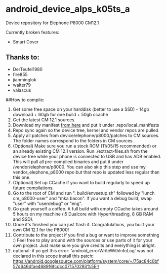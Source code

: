 # android_device_alps_k05ts_a
Device repository for Elephone P8000 CM12.1

Currently broken features:
 * Smart Cover

## Thanks to:
 * DerTeufel1980
 * fire855
 * jianminglok
 * walter79
 * valascus


##How to compile:
1. Get some free space on your harddisk (better to use a SSD) - 14gb download + 60gb for one build + 50gb ccache
2. Get the latest CM 12.1 sources.
3. Download my manifest [from here](https://github.com/visi0nary/Elephone_P8000_manifest) and put it under .repo/local_manifests
4. Repo sync again so the device tree, kernel and vendor repos are pulled.
5. Apply all patches from device/elephone/p8000/patches to CM sources. The folder names correspond to the folders in CM sources.
6. (Optional) Make sure you run a stock ROM (11/05/15 recommended) or an already existing CM 12.1 version. Run ./extract-files.sh from the device tree while your phone is connected to USB and has ADB enabled. This will pull all pre-compiled binaries and put it under /vendor/elephone/p8000. You can also skip this step and use my vendor_elephone_p8000 repo but that repo is updated less regular than this one.
7. (Optional) Set up CCache if you want to build regularly to speed up future compilations.
8. Go to the root of CM and run ". build/envsetup.sh" followed by "lunch cm_p8000-user" and "mka bacon". If you want a debug build, swap "user" with "userdebug" or "eng".
9. Go grab yourself a coffee. A full build with empty CCache takes around 5 hours on my machine (i5 Dualcore with Hyperthreading, 8 GB RAM and SSD).
10. Once it's finished you can just flash it. Congratulations, you built your own CM 12.1 for the P8000!
11. Contribute to the project if you find a bug or want to improve something :) Feel free to play around with the sources or use parts of it for your own project. Just make sure you give credits and everything is alright.
12. optional: if yo get this error: 'android_errorWriteWithInfoLog' was not declared in this scope
install this patch: https://android.googlesource.com/platform/system/core/+/75ac84c0bf57d646dfae468916fcdcc071570293%5E!/
